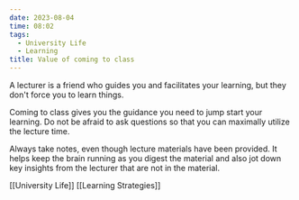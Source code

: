 ```yaml
---
date: 2023-08-04
time: 08:02
tags:
  - University Life
  - Learning
title: Value of coming to class
---
```


A lecturer is a friend who guides you and facilitates your learning, but they don't force you to learn things.

Coming to class gives you the guidance you need to jump start your learning. Do not be afraid to ask questions so that you can maximally utilize the lecture time.

Always take notes, even though lecture materials have been provided. It helps keep the brain running as you digest the material and also jot down key insights from the lecturer that are not in the material.

[[University Life]] [[Learning Strategies]]
